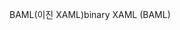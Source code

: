 <span data-ttu-id="9765d-101">BAML(이진 XAML)</span><span class="sxs-lookup"><span data-stu-id="9765d-101">binary XAML (BAML)</span></span>